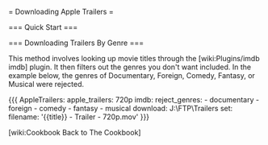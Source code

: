 = Downloading Apple Trailers =

=== Quick Start ===

 [wiki:Plugins/apple_trailers Apple Trailers Plugin]::

=== Downloading Trailers By Genre ===

This method involves looking up movie titles through the [wiki:Plugins/imdb imdb] plugin. It then filters out the genres you don't want included. In the example below, the genres of Documentary, Foreign, Comedy, Fantasy, or Musical were rejected.

{{{
AppleTrailers:
  apple_trailers: 720p
  imdb:
    reject_genres:
      - documentary
      - foreign
      - comedy
      - fantasy
      - musical
  download: J:\FTP\Trailers
  set:
    filename: '{{title}} - Trailer - 720p.mov'
}}}


[wiki:Cookbook Back to The Cookbook]